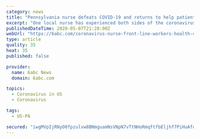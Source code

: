 ```yaml
---
category: news
title: "Pennsylvania nurse defeats COVID-19 and returns to help patients"
excerpt: "One local nurse has experienced both sides of the coronavirus pandemic: caring for the sick at a rehab and long term care facility, and as a patient herself battling the virus."
publishedDateTime: 2020-05-07T21:28:00Z
webUrl: "https://6abc.com/coronavirus-nurse-front-line-workers-health-care-recovers-from/6160720/"
type: article
quality: 35
heat: 35
published: false

provider:
  name: 6abc News
  domain: 6abc.com

topics:
  - Coronavirus in US
  - Coronavirus

tags:
  - US-PA

secured: "iwgMVpIjRNyO0fpzulvw8BNmguamNsVNpN7vTtNHoRmqftfbEljhf7PiHuAfdzgJ/208S2BvxxEE/PFcAhT9x+M6wkBkIdLI9kTFVPD4EWOPaQ10siEbf2AOy9LYtrmKv9cc0m3i8Ime7mqoyvu4fJKnP7eVywG4bNChT87V11fmLye7FHpDRKHg+HkT4poJWOgf/JadAB0mSMQM6fXDvqQ6PuXAzAvD7BY4PP/KUKKkc8tsMaoFGeDXmPa4FdriWtbOvNNHG6LlZOZ9RUcxSd8pd1Kn2hPT+QBaVyFjlKuszVFNxQAZyrcnVqpjonpH;mXyGV/VCU6OrM0lTrpUypA=="
---
```


